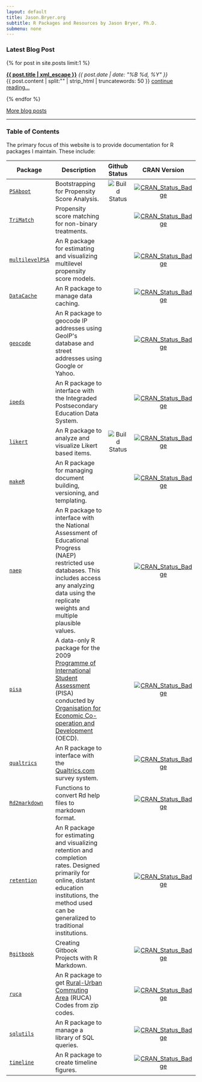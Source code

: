 ```yaml
---
layout: default
title: Jason.Bryer.org
subtitle: R Packages and Resources by Jason Bryer, Ph.D.
submenu: none
---
```


### Latest Blog Post ###
{% for post in site.posts limit:1 %}
  <p>
    <strong><a href="{{ post.url }}">{{ post.title | xml_escape }}</a></strong>
    <span>
    	<em><time datetime="{{ post.date | date: "%Y-%m-%d" }}">
    		{{ post.date | date: "%B %d, %Y" }}
    	</time></em>
    </span>
  <br />{{ post.content | split:"<!--more-->" | strip_html | truncatewords: 50 }} <a href="{{ post.url }}">continue reading...</a>
  </p>
{% endfor %}

[More blog posts](/blog.html)

__________


### Table of Contents ###

The primary focus of this website is to provide documentation for R packages I maintain. These include:

Package                                        | Description                                  | Github Status      | CRAN Version
-----------------------------------------------|----------------------------------------------|:------------------:|:-------------------:
[`PSAboot`](/PSAboot)                          | Bootstrapping for Propensity Score Analysis. | ![Build Status](https://api.travis-ci.org/jbryer/PSAboot.svg) | [![CRAN_Status_Badge](http://www.r-pkg.org/badges/version/PSAboot)](http://cran.r-project.org/package=PSAboot) 
[`TriMatch`](/TriMatch)                        | Propensity score matching for non-binary treatments. |   | [![CRAN_Status_Badge](http://www.r-pkg.org/badges/version/TriMatch)](http://cran.r-project.org/package=TriMatch) 
[`multilevelPSA`](/multilevelPSA)              | An R package for estimating and visualizing multilevel propensity score models. |   | [![CRAN_Status_Badge](http://www.r-pkg.org/badges/version/multilevelPSA)](http://cran.r-project.org/package=multilevelPSA) 
[`DataCache`](/DataCache)                      | An R package to manage data caching. |   | [![CRAN_Status_Badge](http://www.r-pkg.org/badges/version/DataCache)](http://cran.r-project.org/package=DataCache) 
[`geocode`](https://github.com/jbryer/geocode) | An R package to geocode IP addresses using GeoIP's database and street addresses using Google or Yahoo. |   | [![CRAN_Status_Badge](http://www.r-pkg.org/badges/version/geocode)](http://cran.r-project.org/package=geocode) 
[`ipeds`](/ipeds)                              | An R package to interface with the Integraded Postsecondary Education Data System. |   | [![CRAN_Status_Badge](http://www.r-pkg.org/badges/version/ipeds)](http://cran.r-project.org/package=ipeds) 
[`likert`](/likert)                            | An R package to analyze and visualize Likert based items. | ![Build Status](https://api.travis-ci.org/jbryer/likert.svg) | [![CRAN_Status_Badge](http://www.r-pkg.org/badges/version/likert)](http://cran.r-project.org/package=likert) 
[`makeR`](/makeR)                              | An R package for managing document building, versioning, and templating. |   | [![CRAN_Status_Badge](http://www.r-pkg.org/badges/version/makeR)](http://cran.r-project.org/package=makeR) 
[`naep`](/naep)                                | An R package to interface with the National Assessment of Educational Progress (NAEP) restricted use databases. This includes access any analyzing data using the replicate weights and multiple plausible values. |   | [![CRAN_Status_Badge](http://www.r-pkg.org/badges/version/naep)](http://cran.r-project.org/package=naep) 
[`pisa`](/pisa)                                | A data-only R package for the 2009 [Programme of International Student Assessment](http://www.oecd.org/pisa/) (PISA) conducted by [Organisation for Economic Co-operation and Development](http://www.oecd.org) (OECD). |   | [![CRAN_Status_Badge](http://www.r-pkg.org/badges/version/PISA)](http://cran.r-project.org/package=PISA) 
[`qualtrics`](/qualtrics)                      | An R package to interface with the [Qualtrics.com](http://qualtrics.com) survey system. |   | [![CRAN_Status_Badge](http://www.r-pkg.org/badges/version/qualtrics)](http://cran.r-project.org/package=qualtrics) 
[`Rd2markdown`](/Rd2markdown)                  | Functions to convert Rd help files to markdown format. |   | [![CRAN_Status_Badge](http://www.r-pkg.org/badges/version/Rd2markdown)](http://cran.r-project.org/package=Rd2markdown) 
[`retention`](/retention)                      | An R package for estimating and visualizing retention and completion rates. Designed primarily for online, distant education institutions, the method used can be generalized to traditional institutions. |   | [![CRAN_Status_Badge](http://www.r-pkg.org/badges/version/retention)](http://cran.r-project.org/package=retention) 
[`Rgitbook`](/Rgitbook)                        | Creating Gitbook Projects with R Markdown. |   | [![CRAN_Status_Badge](http://www.r-pkg.org/badges/version/Rgitbook)](http://cran.r-project.org/package=Rgitbook) 
[`ruca`](https://github.com/jbryer/ruca)       | An R package to get [Rural-Urban Commuting Area](http://depts.washington.edu/uwruca/index.php) (RUCA) Codes from zip codes. |   | [![CRAN_Status_Badge](http://www.r-pkg.org/badges/version/ruca)](http://cran.r-project.org/package=ruca) 
[`sqlutils`](/sqlutils)                        | An R package to manage a library of SQL queries. |   | [![CRAN_Status_Badge](http://www.r-pkg.org/badges/version/sqlutils)](http://cran.r-project.org/package=sqlutils) 
[`timeline`](/timeline)                        | An R package to create timeline figures. |   | [![CRAN_Status_Badge](http://www.r-pkg.org/badges/version/timeline)](http://cran.r-project.org/package=timeline) 


